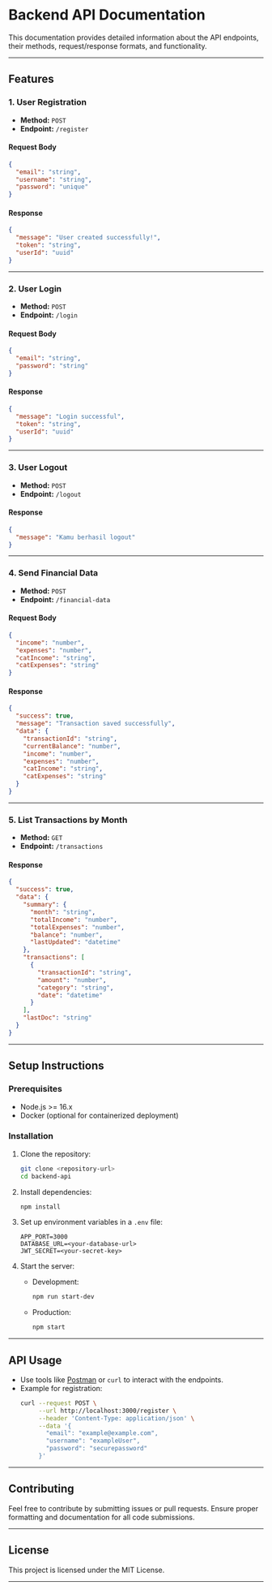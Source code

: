 
# Backend API Documentation

This documentation provides detailed information about the API endpoints, their methods, request/response formats, and functionality.

---

## **Features**

### **1. User Registration**
- **Method:** `POST`  
- **Endpoint:** `/register`

#### **Request Body**
```json
{
  "email": "string",
  "username": "string",
  "password": "unique"
}
```

#### **Response**
```json
{
  "message": "User created successfully!",
  "token": "string",
  "userId": "uuid"
}
```

---

### **2. User Login**
- **Method:** `POST`  
- **Endpoint:** `/login`

#### **Request Body**
```json
{
  "email": "string",
  "password": "string"
}
```

#### **Response**
```json
{
  "message": "Login successful",
  "token": "string",
  "userId": "uuid"
}
```

---

### **3. User Logout**
- **Method:** `POST`  
- **Endpoint:** `/logout`

#### **Response**
```json
{
  "message": "Kamu berhasil logout"
}
```

---

### **4. Send Financial Data**
- **Method:** `POST`  
- **Endpoint:** `/financial-data`

#### **Request Body**
```json
{
  "income": "number",
  "expenses": "number",
  "catIncome": "string",
  "catExpenses": "string"
}
```

#### **Response**
```json
{
  "success": true,
  "message": "Transaction saved successfully",
  "data": {
    "transactionId": "string",
    "currentBalance": "number",
    "income": "number",
    "expenses": "number",
    "catIncome": "string",
    "catExpenses": "string"
  }
}
```

---

### **5. List Transactions by Month**
- **Method:** `GET`  
- **Endpoint:** `/transactions`

#### **Response**
```json
{
  "success": true,
  "data": {
    "summary": {
      "month": "string",
      "totalIncome": "number",
      "totalExpenses": "number",
      "balance": "number",
      "lastUpdated": "datetime"
    },
    "transactions": [
      {
        "transactionId": "string",
        "amount": "number",
        "category": "string",
        "date": "datetime"
      }
    ],
    "lastDoc": "string"
  }
}
```

---

## **Setup Instructions**

### Prerequisites
- Node.js >= 16.x
- Docker (optional for containerized deployment)

### Installation
1. Clone the repository:
   ```bash
   git clone <repository-url>
   cd backend-api
   ```
2. Install dependencies:
   ```bash
   npm install
   ```
3. Set up environment variables in a `.env` file:
   ```plaintext
   APP_PORT=3000
   DATABASE_URL=<your-database-url>
   JWT_SECRET=<your-secret-key>
   ```

4. Start the server:
   - Development:
     ```bash
     npm run start-dev
     ```
   - Production:
     ```bash
     npm start
     ```

---

## **API Usage**
- Use tools like [Postman](https://www.postman.com/) or `curl` to interact with the endpoints.
- Example for registration:
  ```bash
  curl --request POST \
       --url http://localhost:3000/register \
       --header 'Content-Type: application/json' \
       --data '{
         "email": "example@example.com",
         "username": "exampleUser",
         "password": "securepassword"
       }'
  ```

---

## **Contributing**
Feel free to contribute by submitting issues or pull requests. Ensure proper formatting and documentation for all code submissions.

---

## **License**
This project is licensed under the MIT License.

---
